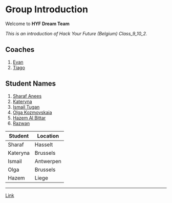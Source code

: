 # Group Introduction

Welcome to **HYF Dream Team**

_This is an introduction of Hack Your Future (Belgium) Class_9_10_2._

## Coaches
1. [Evan](evan.md)
1. [Tiago](tiago.md)

## Student Names
1. [Sharaf Anees](sharaf.md)
1. [Kateryna](kateryna.md)
1. [Ismail Tugan](ismail.md)
1. [Olga Kozmovskaia](olga.md)
1. [Hazem Al Bittar](hazem.md)
1. [Razwan](razwan.md)

Student | Location
------- | --------
Sharaf | Hasselt
Kateryna | Brussels
Ismail | Antwerpen
Olga | Brussels
Hazem | Liege

---

[Link](./readme.md)
